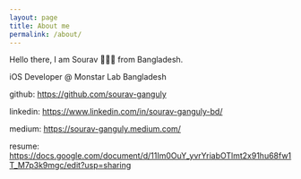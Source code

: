 ```yaml
---
layout: page
title: About me
permalink: /about/
---
```


Hello there,
I am Sourav 🙋🏽‍♂️ from Bangladesh.


iOS Developer @ Monstar Lab Bangladesh

github: <https://github.com/sourav-ganguly>

linkedin: <https://www.linkedin.com/in/sourav-ganguly-bd/>

medium: <https://sourav-ganguly.medium.com/>

resume: <https://docs.google.com/document/d/11Im0OuY_yvrYriabOTlmt2x91hu68fw1T_M7p3k9mgc/edit?usp=sharing>
